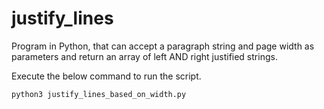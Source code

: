 # justify_lines

Program in Python, that can accept a paragraph string and page width as parameters and return an array of left AND right justified strings.

Execute the below command to run the script.

`python3 justify_lines_based_on_width.py`


